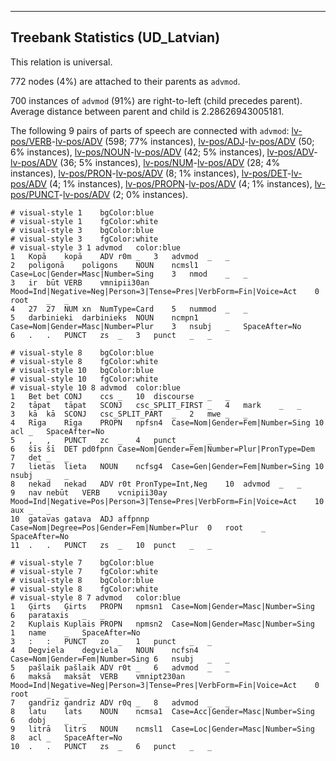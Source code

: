

--------------------------------------------------------------------------------

## Treebank Statistics (UD_Latvian)

This relation is universal.

772 nodes (4%) are attached to their parents as `advmod`.

700 instances of `advmod` (91%) are right-to-left (child precedes parent).
Average distance between parent and child is 2.28626943005181.

The following 9 pairs of parts of speech are connected with `advmod`: [lv-pos/VERB]()-[lv-pos/ADV]() (598; 77% instances), [lv-pos/ADJ]()-[lv-pos/ADV]() (50; 6% instances), [lv-pos/NOUN]()-[lv-pos/ADV]() (42; 5% instances), [lv-pos/ADV]()-[lv-pos/ADV]() (36; 5% instances), [lv-pos/NUM]()-[lv-pos/ADV]() (28; 4% instances), [lv-pos/PRON]()-[lv-pos/ADV]() (8; 1% instances), [lv-pos/DET]()-[lv-pos/ADV]() (4; 1% instances), [lv-pos/PROPN]()-[lv-pos/ADV]() (4; 1% instances), [lv-pos/PUNCT]()-[lv-pos/ADV]() (2; 0% instances).


~~~ conllu
# visual-style 1	bgColor:blue
# visual-style 1	fgColor:white
# visual-style 3	bgColor:blue
# visual-style 3	fgColor:white
# visual-style 3 1 advmod	color:blue
1	Kopā	kopā	ADV	r0m	_	3	advmod	_	_
2	poligonā	poligons	NOUN	ncmsl1	Case=Loc|Gender=Masc|Number=Sing	3	nmod	_	_
3	ir	būt	VERB	vmnipii30an	Mood=Ind|Negative=Neg|Person=3|Tense=Pres|VerbForm=Fin|Voice=Act	0	root	_	_
4	27	27	NUM	xn	NumType=Card	5	nummod	_	_
5	darbinieki	darbinieks	NOUN	ncmpn1	Case=Nom|Gender=Masc|Number=Plur	3	nsubj	_	SpaceAfter=No
6	.	.	PUNCT	zs	_	3	punct	_	_

~~~


~~~ conllu
# visual-style 8	bgColor:blue
# visual-style 8	fgColor:white
# visual-style 10	bgColor:blue
# visual-style 10	fgColor:white
# visual-style 10 8 advmod	color:blue
1	Bet	bet	CONJ	ccs	_	10	discourse	_	_
2	tāpat	tāpat	SCONJ	csc_SPLIT_FIRST	_	4	mark	_	_
3	kā	kā	SCONJ	csc_SPLIT_PART	_	2	mwe	_	_
4	Rīga	Rīga	PROPN	npfsn4	Case=Nom|Gender=Fem|Number=Sing	10	acl	_	SpaceAfter=No
5	,	,	PUNCT	zc	_	4	punct	_	_
6	šīs	šī	DET	pd0fpnn	Case=Nom|Gender=Fem|Number=Plur|PronType=Dem	7	det	_	_
7	lietas	lieta	NOUN	ncfsg4	Case=Gen|Gender=Fem|Number=Sing	10	nsubj	_	_
8	nekad	nekad	ADV	r0t	PronType=Int,Neg	10	advmod	_	_
9	nav	nebūt	VERB	vcnipii30ay	Mood=Ind|Negative=Pos|Person=3|Tense=Pres|VerbForm=Fin|Voice=Act	10	aux	_	_
10	gatavas	gatava	ADJ	affpnnp	Case=Nom|Degree=Pos|Gender=Fem|Number=Plur	0	root	_	SpaceAfter=No
11	.	.	PUNCT	zs	_	10	punct	_	_

~~~


~~~ conllu
# visual-style 7	bgColor:blue
# visual-style 7	fgColor:white
# visual-style 8	bgColor:blue
# visual-style 8	fgColor:white
# visual-style 8 7 advmod	color:blue
1	Ģirts	Ģirts	PROPN	npmsn1	Case=Nom|Gender=Masc|Number=Sing	6	parataxis	_	_
2	Kuplais	Kuplais	PROPN	npmsn2	Case=Nom|Gender=Masc|Number=Sing	1	name	_	SpaceAfter=No
3	:	:	PUNCT	zo	_	1	punct	_	_
4	Degviela	degviela	NOUN	ncfsn4	Case=Nom|Gender=Fem|Number=Sing	6	nsubj	_	_
5	pašlaik	pašlaik	ADV	r0t	_	6	advmod	_	_
6	maksā	maksāt	VERB	vmnipt230an	Mood=Ind|Negative=Neg|Person=3|Tense=Pres|VerbForm=Fin|Voice=Act	0	root	_	_
7	gandrīz	gandrīz	ADV	r0q	_	8	advmod	_	_
8	latu	lats	NOUN	ncmsa1	Case=Acc|Gender=Masc|Number=Sing	6	dobj	_	_
9	litrā	litrs	NOUN	ncmsl1	Case=Loc|Gender=Masc|Number=Sing	8	acl	_	SpaceAfter=No
10	.	.	PUNCT	zs	_	6	punct	_	_

~~~


